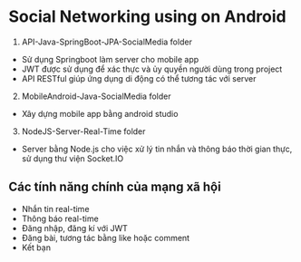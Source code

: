 # Social Networking using on Android
1. API-Java-SpringBoot-JPA-SocialMedia folder
- Sử dụng Springboot làm server cho mobile app
- JWT được sử dụng để xác thực và ủy quyền người dùng trong project
- API RESTful giúp ứng dụng di động có thể tương tác với server
2. MobileAndroid-Java-SocialMedia folder
- Xây dựng mobile app bằng android studio
3. NodeJS-Server-Real-Time folder
- Server bằng Node.js cho việc xử lý tin nhắn và thông báo thời gian thực, sử dụng thư viện Socket.IO
## Các tính năng chính của mạng xã hội
- Nhắn tin real-time
- Thông báo real-time
- Đăng nhập, đăng kí với JWT
- Đăng bài, tương tác bằng like hoặc comment
- Kết bạn
